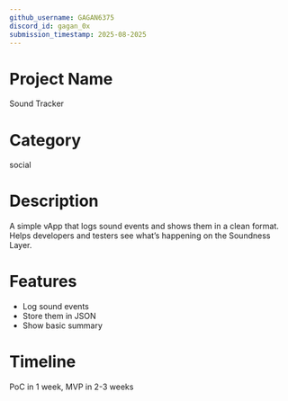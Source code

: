 ```yaml
---
github_username: GAGAN6375
discord_id: gagan_0x
submission_timestamp: 2025-08-2025
---
```


# Project Name
Sound Tracker

# Category
social

# Description
A simple vApp that logs sound events and shows them in a clean format. Helps developers and testers see what’s happening on the Soundness Layer.

# Features
- Log sound events  
- Store them in JSON  
- Show basic summary  

# Timeline
PoC in 1 week, MVP in 2-3 weeks
